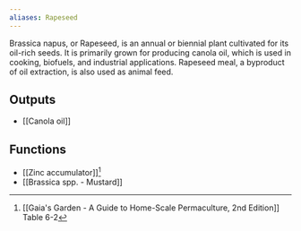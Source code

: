 ```yaml
---
aliases: Rapeseed
---
```

Brassica napus, or Rapeseed, is an annual or biennial plant cultivated for its oil-rich seeds. It is primarily grown for producing canola oil, which is used in cooking, biofuels, and industrial applications. Rapeseed meal, a byproduct of oil extraction, is also used as animal feed.

## Outputs
- [[Canola oil]]

## Functions
- [[Zinc accumulator]][^1]
- [[Brassica spp. - Mustard]]

[^1]: [[Gaia's Garden - A Guide to Home-Scale Permaculture, 2nd Edition]] Table 6-2
